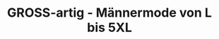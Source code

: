 ---
title: "GROSS-artig - Männermode von L bis 5XL"
url: /salzburg/gross-artig-maennermode-von-l-bis-5xl/
shop: Kleidung
---
